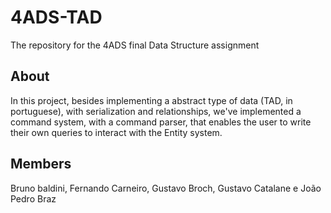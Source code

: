 # 4ADS-TAD

The repository for the 4ADS final Data Structure assignment

## About

In this project, besides implementing a abstract type of data (TAD, in portuguese), with serialization and relationships,
we've implemented a command system, with a command parser, that enables the user to write their own queries to interact with the Entity system.

## Members

Bruno baldini, Fernando Carneiro, Gustavo Broch, Gustavo Catalane e João Pedro Braz
